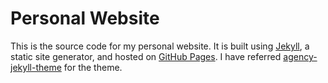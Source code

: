 Personal Website
====================

This is the source code for my personal website. It is built using [Jekyll](http://jekyllrb.com/), a static site generator, and hosted on [GitHub Pages](https://pages.github.com/).
I have referred [agency-jekyll-theme](https://github.com/y7kim/agency-jekyll-theme) for the theme.
